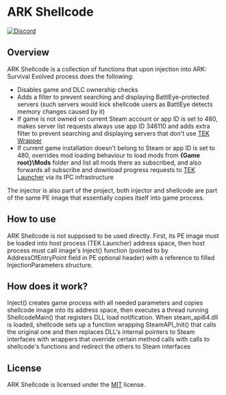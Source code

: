 # ARK Shellcode
[![Discord](https://img.shields.io/discord/937821572285206659?style=flat-square&label=Discord&logo=discord&logoColor=white&color=7289DA)](https://discord.gg/JBUgcwvpfc)

## Overview

ARK Shellcode is a collection of functions that upon injection into ARK: Survival Evolved process does the following:
- Disables game and DLC ownership checks
- Adds a filter to prevent searching and displaying BattlEye-protected servers (such servers would kick shellcode users as BattlEye detects memory changes caused by it)
- If game is not owned on current Steam account or app ID is set to 480, makes server list requests always use app ID 346110 and adds extra filter to prevent searching and displaying servers that don't use [TEK Wrapper](https://github.com/Nuclearistt/TEKWrapper)
- If current game installation doesn't belong to Steam or app ID is set to 480, overrides mod loading behaviour to load mods from **{Game root}\Mods** folder and list all mods there as subscribed, and also forwards all subscribe and download progress requests to [TEK Launcher](https://github.com/Nuclearistt/TEKLauncher) via its IPC infrastructure

The injector is also part of the project, both injector and shellcode are part of the same PE image that essentially copies itself into game process.

## How to use

ARK Shellcode is not supposed to be used directly. First, its PE image must be loaded into host process (TEK Launcher) address space, then host process must call image's Inject() function (pointed to by AddressOfEntryPoint field in PE optional header) with a reference to filled InjectionParameters structure.

## How does it work?

Inject() creates game process with all needed parameters and copies shellcode image into its address space, then executes a thread running ShellcodeMain() that registers DLL load notification.
When steam_api64.dll is loaded, shellcode sets up a function wrapping SteamAPI_Init() that calls the original one and then replaces DLL's internal pointers to Steam interfaces with wrappers that override certain method calls with calls to shellcode's functions and redirect the others to Steam interfaces

## License

ARK Shellcode is licensed under the [MIT](LICENSE.TXT) license.
